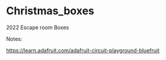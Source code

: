 # Christmas_boxes
2022 Escape room Boxes

Notes:

https://learn.adafruit.com/adafruit-circuit-playground-bluefruit


